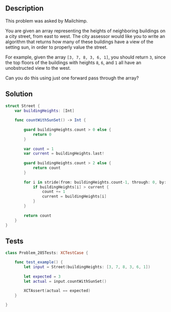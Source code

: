## Description

This problem was asked by Mailchimp.

You are given an array representing the heights of neighboring buildings on a city street, from east to west. The city assessor would like you to write an algorithm that returns how many of these buildings have a view of the setting sun, in order to properly value the street.

For example, given the array `[3, 7, 8, 3, 6, 1]`, you should return `3`, since the top floors of the buildings with heights `8`, `6`, and `1` all have an unobstructed view to the west.

Can you do this using just one forward pass through the array?

## Solution

```swift
struct Street {
    var buildingHeights: [Int]
    
    func countWithSunSet() -> Int {
        
        guard buildingHeights.count > 0 else {
            return 0
        }
        
        var count = 1
        var current = buildingHeights.last!
        
        guard buildingHeights.count > 2 else {
            return count
        }
        
        for i in stride(from: buildingHeights.count-1, through: 0, by: -1) {
            if buildingHeights[i] > current {
                count += 1
                current = buildingHeights[i]
            }
        }
        
        return count
    }
}
```

## Tests

```swift
class Problem_285Tests: XCTestCase {

    func test_example() {
        let input = Street(buildingHeights: [3, 7, 8, 3, 6, 1])
        
        let expected = 3
        let actual = input.countWithSunSet()
        
        XCTAssert(actual == expected)
    }

}
```